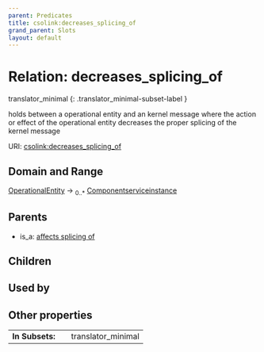 ```yaml
---
parent: Predicates
title: csolink:decreases_splicing_of
grand_parent: Slots
layout: default
---
```


# Relation: decreases_splicing_of

translator_minimal
{: .translator_minimal-subset-label }


holds between a operational entity and an kernel message where the action or effect of the operational entity decreases the proper splicing of the kernel message

URI: [csolink:decreases_splicing_of](https://w3id.org/csolink/vocab/decreases_splicing_of)

## Domain and Range

[OperationalEntity](OperationalEntity.md) ->  <sub>0..*</sub> [Componentserviceinstance](Componentserviceinstance.md)

## Parents

 *  is_a: [affects splicing of](affects_splicing_of.md)

## Children


## Used by


## Other properties

|  |  |  |
| --- | --- | --- |
| **In Subsets:** | | translator_minimal |

